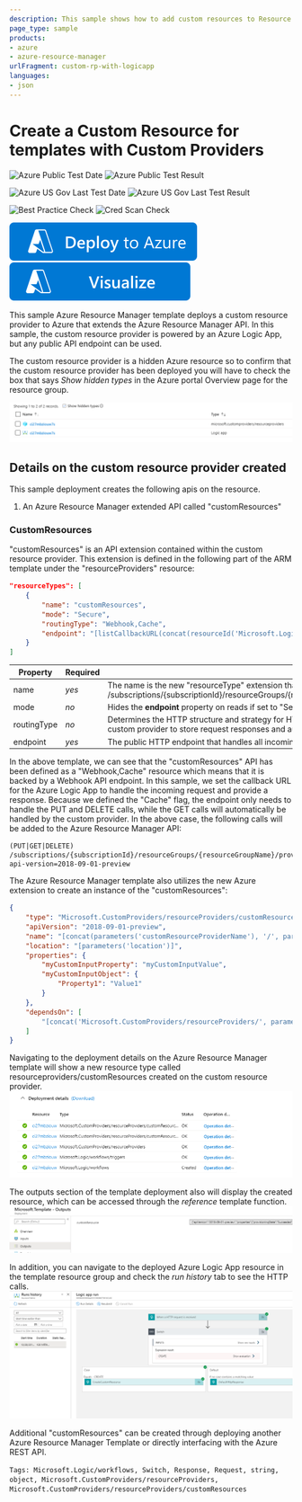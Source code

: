 ```yaml
---
description: This sample shows how to add custom resources to Resource Manager Templates using custom providers and logic apps.
page_type: sample
products:
- azure
- azure-resource-manager
urlFragment: custom-rp-with-logicapp
languages:
- json
---
```

# Create a Custom Resource for templates with Custom Providers

![Azure Public Test Date](https://azurequickstartsservice.blob.core.windows.net/badges/quickstarts/microsoft.customproviders/custom-rp-with-logicapp/PublicLastTestDate.svg)
![Azure Public Test Result](https://azurequickstartsservice.blob.core.windows.net/badges/quickstarts/microsoft.customproviders/custom-rp-with-logicapp/PublicDeployment.svg)

![Azure US Gov Last Test Date](https://azurequickstartsservice.blob.core.windows.net/badges/quickstarts/microsoft.customproviders/custom-rp-with-logicapp/FairfaxLastTestDate.svg)
![Azure US Gov Last Test Result](https://azurequickstartsservice.blob.core.windows.net/badges/quickstarts/microsoft.customproviders/custom-rp-with-logicapp/FairfaxDeployment.svg)

![Best Practice Check](https://azurequickstartsservice.blob.core.windows.net/badges/quickstarts/microsoft.customproviders/custom-rp-with-logicapp/BestPracticeResult.svg)
![Cred Scan Check](https://azurequickstartsservice.blob.core.windows.net/badges/quickstarts/microsoft.customproviders/custom-rp-with-logicapp/CredScanResult.svg)

[![Deploy To Azure](https://raw.githubusercontent.com/Azure/azure-quickstart-templates/master/1-CONTRIBUTION-GUIDE/images/deploytoazure.svg?sanitize=true)](https://portal.azure.com/#create/Microsoft.Template/uri/https%3A%2F%2Fraw.githubusercontent.com%2FAzure%2Fazure-quickstart-templates%2Fmaster%2Fquickstarts%2Fmicrosoft.customproviders%2Fcustom-rp-with-logicapp%2Fazuredeploy.json)  [![Visualize](https://raw.githubusercontent.com/Azure/azure-quickstart-templates/master/1-CONTRIBUTION-GUIDE/images/visualizebutton.svg?sanitize=true)](http://armviz.io/#/?load=https%3A%2F%2Fraw.githubusercontent.com%2FAzure%2Fazure-quickstart-templates%2Fmaster%2Fquickstarts%2Fmicrosoft.customproviders%2Fcustom-rp-with-logicapp%2Fazuredeploy.json)

This sample Azure Resource Manager template deploys a custom resource provider to Azure that extends the Azure Resource Manager API. In this sample, the custom resource provider is powered by an Azure Logic App, but any public API endpoint can be used.

The custom resource provider is a hidden Azure resource so to confirm that the custom resource provider has been deployed you will have to check the box that says *Show hidden types* in the Azure portal Overview page for the resource group.

![](images/showhidden.png)

## Details on the custom resource provider created

This sample deployment creates the following apis on the resource.

1) An Azure Resource Manager extended API called "customResources"

### CustomResources

"customResources" is an API extension contained within the custom resource provider. This extension is defined in the following part of the ARM template under the "resourceProviders" resource:

```json
"resourceTypes": [
    {
        "name": "customResources",
        "mode": "Secure",
        "routingType": "Webhook,Cache",
        "endpoint": "[listCallbackURL(concat(resourceId('Microsoft.Logic/workflows', parameters('logicAppName')), '/triggers/CustomProviderWebhook'), '2017-07-01').value]"
    }
]
```

| Property | Required | Description |
|---|---|---|
| name | *yes* | The name is the new "resourceType" extension that is added to the Azure Resource Manager API. This extension is instanced to the custom resource provider. Example: /subscriptions/{subscriptionId}/resourceGroups/{resourceGroupName}/providers/Microsoft.CustomProviders/resourceProviders/{resourceProviderName}/**customResources**/{customResourceName} |
| mode | *no* | Hides the **endpoint** property on reads if set to "Secure". |
| routingType | *no* | Determines the HTTP structure and strategy for HTTP requests to the **endpoint**. The property is structured as flags. The "Webhook" flag changes all requests to *POST*. The "Cache" flag allows the custom provider to store request responses and automatically return them on subsequent *GET* requests. |
| endpoint | *yes* | The public HTTP endpoint that handles all incoming reuqests. |

In the above template, we can see that the "customResources" API has been defined as a "Webhook,Cache" resource which means that it is backed by a Webhook API endpoint. In this sample, we set the callback URL for the Azure Logic App to handle the incoming request and provide a response. Because we defined the "Cache" flag, the endpoint only needs to handle the PUT and DELETE calls, while the GET calls will automatically be handled by the custom provider. In the above case, the following calls will be added to the Azure Resource Manager API:

```
(PUT|GET|DELETE) /subscriptions/{subscriptionId}/resourceGroups/{resourceGroupName}/providers/Microsoft.CustomProviders/resourceProviders/{resourceProviderName}/customResources/{customResourceName}?api-version=2018-09-01-preview
```

The Azure Resource Manager template also utilizes the new Azure extension to create an instance of the "customResources":

```json
{
    "type": "Microsoft.CustomProviders/resourceProviders/customResources",
    "apiVersion": "2018-09-01-preview",
    "name": "[concat(parameters('customResourceProviderName'), '/', parameters('customResourceName'))]",
    "location": "[parameters('location')]",
    "properties": {
        "myCustomInputProperty": "myCustomInputValue",
        "myCustomInputObject": {
            "Property1": "Value1"
        }
    },
    "dependsOn": [
        "[concat('Microsoft.CustomProviders/resourceProviders/', parameters('customResourceProviderName'))]"
    ]
}
```

Navigating to the deployment details on the Azure Resource Manager template will show a new resource type called resourceproviders/customResources created on the custom resource provider.
![](images/createdcustomresource.PNG)

The outputs section of the template deployment also will display the created resource, which can be accessed through the *reference* template function.
![](images/customresourcetemplateoutput.png)

In addition, you can navigate to the deployed Azure Logic App resource in the template resource group and check the *run history* tab to see the HTTP calls.
![](images/logicapprun.png)

Additional "customResources" can be created through deploying another Azure Resource Manager Template or directly interfacing with the Azure REST API.

`Tags: Microsoft.Logic/workflows, Switch, Response, Request, string, object, Microsoft.CustomProviders/resourceProviders, Microsoft.CustomProviders/resourceProviders/customResources`
